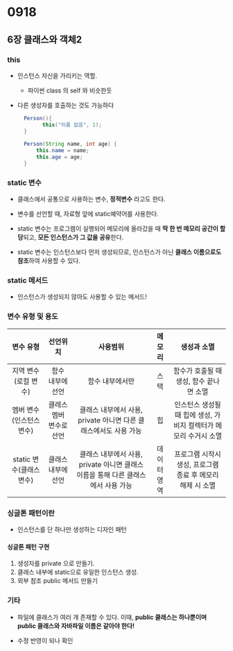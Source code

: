 # 0918

## 6장 클래스와 객체2



### this

* 인스턴스 자신을 가리키는 역할. 

  * 파이썬 class 의 self 와 비슷한듯

* 다른 생성자를 호출하는 것도 가능하다

  ```java
  	Person(){
          this("이름 없음", 1);
  	}
  	
  	Person(String name, int age) {
  		this.name = name;
  		this.age = age;
  	}
  ```

  

### static 변수

* 클래스에서 공통으로 사용하는 변수, **정적변수** 라고도 한다.
* 변수를 선언할 때, 자료형 앞에 static예약어를 사용한다.
* static 변수는 프로그램이 실행되어 메모리에 올라갔을 때 **딱 한 번 메모리 공간이 할당**되고, **모든 인스턴스가 그 값을 공유**한다.

* static 변수는 인스턴스보다 먼저 생성되므로, 인스턴스가 아닌 **클래스 이름으로도 참조**하여 사용할 수 있다.



### static 메서드

* 인스턴스가 생성되지 않아도 사용할 수 있는 메서드! 



### 변수 유형 및 용도

|        변수 유형         |        선언위치         |                           사용범위                           |   메모리   |                         생성과 소멸                          |
| :----------------------: | :---------------------: | :----------------------------------------------------------: | :--------: | :----------------------------------------------------------: |
|   지역 변수(로컬 변수)   |    함수 내부에 선언     |                       함수 내부에서만                        |    스택    |           함수가 호출될 때 생성, 함수 끝나면 소멸            |
| 멤버 변수(인스턴스 변수) | 클레스 멤버 변수로 선언 | 클래스 내부에서 사용, private 아니면 다른 클래스에서도 사용 가능 |     힙     | 인스턴스 생성될 때 힙에 생성, 가비지 컬렉터가 메모리 수거시 소멸 |
| static 변수(클래스 변수) |   클래스 내부에 선언    | 클래스 내부에서 사용, private 아니면 클래스 이름을 통해 다른 클래스에서 사용 가능 | 데이터영역 |  프로그램 시작시 생성, 프로그램 종료 후 메모리 해제 시 소멸  |



### 싱글톤 패턴이란

* 인스턴스를 단 하나만 생성하는 디자인 패턴

#### 싱글톤 패턴 구현

1. 생성자를 private 으로 만들기.
2. 클래스 내부에 static으로 유일한 인스턴스 생성.
3. 외부 참조 public 메서드 만들기



### 기타

* 파일에 클래스가 여러 개 존재할 수 있다. 이때, **public 클래스는 하나뿐이며 public 클래스와 자바파일 이름은 같아야 한다!** 

 

* 수정 반영이 되나 확인

